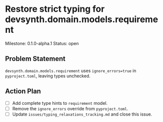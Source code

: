 # Restore strict typing for devsynth.domain.models.requirement
Milestone: 0.1.0-alpha.1
Status: open

## Problem Statement
`devsynth.domain.models.requirement` uses `ignore_errors=true` in `pyproject.toml`, leaving types unchecked.

## Action Plan
- [ ] Add complete type hints to `requirement` model.
- [ ] Remove the `ignore_errors` override from `pyproject.toml`.
- [ ] Update `issues/typing_relaxations_tracking.md` and close this issue.
